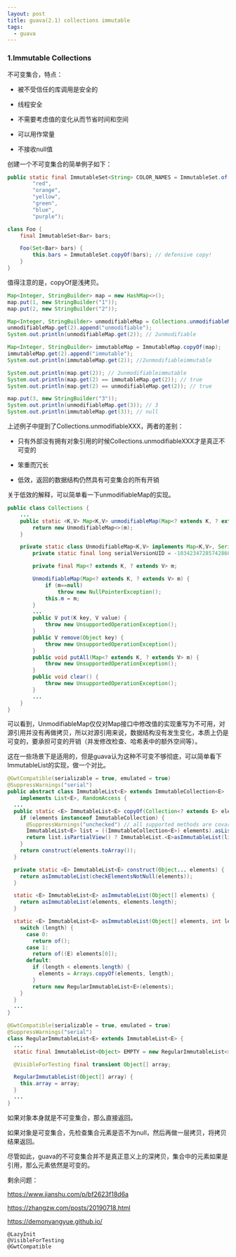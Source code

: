 ```yaml
---
layout: post
title: guava(2.1) collections immutable
tags:
  - guava
---
```


### 1.Immutable Collections

不可变集合，特点：

- 被不受信任的库调用是安全的

- 线程安全

- 不需要考虑值的变化从而节省时间和空间

- 可以用作常量

- 不接收null值

创建一个不可变集合的简单例子如下：

```java
public static final ImmutableSet<String> COLOR_NAMES = ImmutableSet.of(
        "red",
        "orange",
        "yellow",
        "green",
        "blue",
        "purple");

class Foo {
    final ImmutableSet<Bar> bars;

    Foo(Set<Bar> bars) {
        this.bars = ImmutableSet.copyOf(bars); // defensive copy!
    }
}
```

值得注意的是，copyOf是浅拷贝。

```java
Map<Integer, StringBuilder> map = new HashMap<>();
map.put(1, new StringBuilder("1"));
map.put(2, new StringBuilder("2"));

Map<Integer, StringBuilder> unmodifiableMap = Collections.unmodifiableMap(map);
unmodifiableMap.get(2).append("unmodifiable");
System.out.println(unmodifiableMap.get(2)); // 2unmodifiable

Map<Integer, StringBuilder> immutableMap = ImmutableMap.copyOf(map);
immutableMap.get(2).append("immutable");
System.out.println(immutableMap.get(2)); //2unmodifiableimmutable

System.out.println(map.get(2)); // 2unmodifiableimmutable
System.out.println(map.get(2) == immutableMap.get(2)); // true
System.out.println(map.get(2) == unmodifiableMap.get(2)); // true

map.put(3, new StringBuilder("3"));
System.out.println(unmodifiableMap.get(3)); // 3
System.out.println(immutableMap.get(3)); // null
```

上述例子中提到了Collections.unmodifiableXXX，两者的差别：

- 只有外部没有拥有对象引用的时候Collections.unmodifiableXXX才是真正不可变的
- 笨重而冗长

- 低效，返回的数据结构仍然具有可变集合的所有开销

关于低效的解释，可以简单看一下unmodifiableMap的实现。

```java
public class Collections {
    ...
    public static <K,V> Map<K,V> unmodifiableMap(Map<? extends K, ? extends V> m) {
        return new UnmodifiableMap<>(m);
    }

    private static class UnmodifiableMap<K,V> implements Map<K,V>, Serializable {
        private static final long serialVersionUID = -1034234728574286014L;

        private final Map<? extends K, ? extends V> m;

        UnmodifiableMap(Map<? extends K, ? extends V> m) {
            if (m==null)
                throw new NullPointerException();
            this.m = m;
        }
		...
        public V put(K key, V value) {
            throw new UnsupportedOperationException();
        }
        public V remove(Object key) {
            throw new UnsupportedOperationException();
        }
        public void putAll(Map<? extends K, ? extends V> m) {
            throw new UnsupportedOperationException();
        }
        public void clear() {
            throw new UnsupportedOperationException();
        }
        ...
    }
}        
```

可以看到，UnmodifiableMap仅仅对Map接口中修改值的实现重写为不可用，对源引用并没有再做拷贝，所以对源引用来说，数据结构没有发生变化，本质上仍是可变的，要承担可变的开销（并发修改检查、哈希表中的额外空间等）。

这在一些场景下是适用的，但是guava认为这种不可变不够彻底，可以简单看下ImmutableList的实现，做一个对比。

```java
@GwtCompatible(serializable = true, emulated = true)
@SuppressWarnings("serial")
public abstract class ImmutableList<E> extends ImmutableCollection<E>
    implements List<E>, RandomAccess {
  ...
  public static <E> ImmutableList<E> copyOf(Collection<? extends E> elements) {
    if (elements instanceof ImmutableCollection) {
      @SuppressWarnings("unchecked") // all supported methods are covariant
      ImmutableList<E> list = ((ImmutableCollection<E>) elements).asList();
      return list.isPartialView() ? ImmutableList.<E>asImmutableList(list.toArray()) : list;
    }
    return construct(elements.toArray());
  }

  private static <E> ImmutableList<E> construct(Object... elements) {
    return asImmutableList(checkElementsNotNull(elements));
  }

  static <E> ImmutableList<E> asImmutableList(Object[] elements) {
    return asImmutableList(elements, elements.length);
  }

  static <E> ImmutableList<E> asImmutableList(Object[] elements, int length) {
    switch (length) {
      case 0:
        return of();
      case 1:
        return of((E) elements[0]);
      default:
        if (length < elements.length) {
          elements = Arrays.copyOf(elements, length);
        }
        return new RegularImmutableList<E>(elements);
    }
  }  
  ...
}  

@GwtCompatible(serializable = true, emulated = true)
@SuppressWarnings("serial") 
class RegularImmutableList<E> extends ImmutableList<E> {
  ...
  static final ImmutableList<Object> EMPTY = new RegularImmutableList<>(new Object[0]);

  @VisibleForTesting final transient Object[] array;

  RegularImmutableList(Object[] array) {
    this.array = array;
  }
  ...
} 
```

如果对象本身就是不可变集合，那么直接返回。

如果对象是可变集合，先检查集合元素是否不为null，然后再做一层拷贝，将拷贝结果返回。

尽管如此，guava的不可变集合并不是真正意义上的深拷贝，集合中的元素如果是引用，那么元素依然是可变的。



剩余问题：

https://www.jianshu.com/p/bf2623f18d6a

https://zhangzw.com/posts/20190718.html

https://demonyangyue.github.io/

```
@LazyInit
@VisibleForTesting
@GwtCompatible
```

